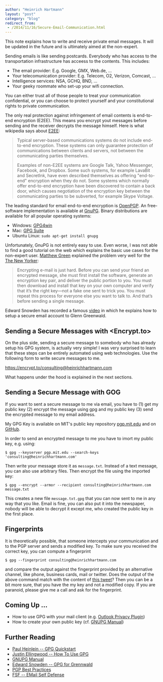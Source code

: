 ```yaml
---
author: "Heinrich Hartmann"
layout: "post"
category: "blog"
redirect_from:
 - /2014/11/16/Secure-Email-Communication.html
---
```


<!-- # Secure Email Communication -->

This note explains how to write and receive private email messages.
It will be updated in the future and is ultimately aimed at the
non-expert.

Sending emails is like sending postcards. Everybody who has access to
the transportation infrastructure has acceess to the contents. This
includes:

* The email provider: E.g. Google, GMX, Web.de, ...
* Your telecomunication provider: E.g. Telecom, O2, Verizon, Comcast, ...
* Intelligence services: NSA, GCHQ, BND, ...
* Your geeky roommate who set-up your wifi connection.

You can either trust all of those people to treat your communication
confidential, or you can choose to protect yourself and your
constitutional rights to private communication.

The only real protection against infringement of email contents is
end-to-end encryption (E2EE). This means you encrypt yout messages
before sending and the receiver decrypts the message himself.  Here is
what wikipedia says about
[E2EE](http://en.wikipedia.org/wiki/End-to-end_encryption):

> Typical server-based communications systems do not include
> end-to-end encryption. These systems can only guarantee protection of
> communications between clients and servers, not between the
> communicating parties themselves.
>
> Examples of non-E2EE systems are
> Google Talk, Yahoo Messenger, Facebook, and Dropbox. Some such
> systems, for example LavaBit and SecretInk, have even described
> themselves as offering "end-to-end" encryption when they do not. Some
> systems which normally offer end-to-end encryption have been
> discovered to contain a back door, which causes negotiation of the
> encryption key between the communicating parties to be subverted, for
> example Skype Voltage.

The leading standard for email end-to-end encryption is
[OpenPGP](http://en.wikipedia.org/wiki/Pretty_Good_Privacy#OpenPGP).
An free-software implementation is available at [GnuPG](https://www.gnupg.org/).
Binary distributions are available for all popular operating systems:

- Windows: [GPG4win](http://www.gpg4win.org/index.html)
- Mac: [GPG Suite](https://gpgtools.org/gpgsuite.html)
- Ubuntu Linux: `sudo apt-get install gnupg`

Unfortunately, GnuPG is not entirely easy to use.
Even worse, I was not able to find a good tutorial on the web which explains the basic use cases for the non-expert user.
[Matthew Green](https://twitter.com/matthew_d_green) explained the problem very well for the [The New
Yorker](http://www.newyorker.com/tech/elements/the-daunting-challenge-of-secure-e-mail):

> Encrypting e-mail is just hard. Before you can send your friend an encrypted message, she must first install the software, generate an encryption key pair, and deliver the public portion to you. You must then download and install that key on your own computer and verify that it’s the right key—not a fake one sent to trick you. You must repeat this process for everyone else you want to talk to. And that’s before sending a single message.

Edward Snowden has recorded a famous
[video](http://vimeo.com/56881481) in which he explains how to setup a
secure email account to Glenn Greenwald.

## Sending a Secure Messages with <Encrypt.to>

On the plus side, sending a secure message to somebody who has already
setup his GPG system, is actually very simple! I was very surprised to
learn that these steps can be entirely automated using web
technologies. Use the following form to write secure messages to me.

<https://encrypt.to/consulting@heinrichhartmann.com>

What happens under the hood is explained in the next sections.

## Sending a Secure Message with GOG

If you want to sent a secure message to me via email, you have to (1)
get my public key (2) encrypt the message using gpg and my public key
(3) send the encrypted message to my email address.

My GPG Key is available on MIT's public key repository [pgp.mit.edu](http://pgp.mit.edu/pks/lookup?op=get&search=0xBC5BECF3C359B5C2)
and on [GitHub](https://gist.github.com/HeinrichHartmann/b21454a20c6e103d1365).

In order to send an encrypted message to me you have to imort my public key, e.g. using:

    $ gpg --keyserver pgp.mit.edu --search-keys 'consulting@heinrichhartmann.com'

Then write your message store it as `message.txt`. Instead of a text
message, you can also use arbitrary files. Then encrypt the file
using the imported key:

    $ gpg --encrypt --armor --recipient consulting@heinrichhartmann.com message.txt

This creates a new file `message.txt.gpg` that you can now sent to me
in any way that you like. Email is fine, you can also put it into the
newspaper, nobody will be able to decrypt it except me, who created
the public key in the first place.


## Fingerprints

It is theoretically possible, that someone intercepts your
communication and to the PGP server and sends a modified key. To make
sure you received the correct key, you can compute a fingerprint

    $ gpg --fingerprint consulting@heinrichhartmann.com

and compare the output against the fingerprint provided by an
alternative channel, like phone, business cards, mail or twitter.
Does the output of the above command match with the content of [this
tweet](https://twitter.com/HeinrichHartman/status/534009605567688705)?
Then you can be a bit more sure, that you have the my key and not a
modified copy. If you are paranoid, please give me a call and ask for
the fingerprint.


## Coming Up ...

* How to use GPG with your mail client (e.g. [Outlook Privacy Plugin](https://github.com/dejavusecurity/OutlookPrivacyPlugin))
* How to create your own public key (cf. [GNUPG Manual](https://www.gnupg.org/gph/en/manual.html))


## Further Reading
* [Paul Heinlein -- GPG Quickstart](https://www.madboa.com/geek/gpg-quickstart/)
* [Justin Ellingwood -- How To Use GPG](https://www.digitalocean.com/community/tutorials/how-to-use-gpg-to-encrypt-and-sign-messages-on-an-ubuntu-12-04-vps)
* [GNUPG Manual](https://www.gnupg.org/gph/en/manual.html)
* [Edward Snowden -- GPG for Grennwald](http://vimeo.com/56881481)
* [PGP Best Practices](https://help.riseup.net/en/security/message-security/openpgp/best-practices)
* [FSF -- EMail Self Defense](https://emailselfdefense.fsf.org/en/)
